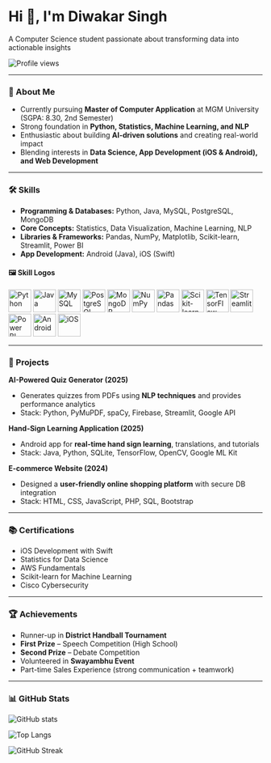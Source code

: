 # Hi 👋, I'm Diwakar Singh  
A Computer Science student passionate about transforming data into actionable insights  

![Profile views](https://komarev.com/ghpvc/?username=diwakar-codes&color=blue)

---

### 🎯 About Me
- Currently pursuing **Master of Computer Application** at MGM University (SGPA: 8.30, 2nd Semester)  
- Strong foundation in **Python, Statistics, Machine Learning, and NLP**  
- Enthusiastic about building **AI-driven solutions** and creating real-world impact  
- Blending interests in **Data Science, App Development (iOS & Android), and Web Development**  

---

### 🛠️ Skills
- **Programming & Databases:** Python, Java, MySQL, PostgreSQL, MongoDB  
- **Core Concepts:** Statistics, Data Visualization, Machine Learning, NLP  
- **Libraries & Frameworks:** Pandas, NumPy, Matplotlib, Scikit-learn, Streamlit, Power BI  
- **App Development:** Android (Java), iOS (Swift)  

#### 🖼️ Skill Logos
<p align="left">
  <!-- Programming -->
  <img src="https://cdn.jsdelivr.net/gh/devicons/devicon/icons/python/python-original.svg" alt="Python" width="45" height="45"/>
  <img src="https://cdn.jsdelivr.net/gh/devicons/devicon/icons/java/java-original.svg" alt="Java" width="45" height="45"/>
  <img src="https://cdn.jsdelivr.net/gh/devicons/devicon/icons/mysql/mysql-original.svg" alt="MySQL" width="45" height="45"/>
  <img src="https://cdn.jsdelivr.net/gh/devicons/devicon/icons/postgresql/postgresql-original.svg" alt="PostgreSQL" width="45" height="45"/>
  <img src="https://cdn.jsdelivr.net/gh/devicons/devicon/icons/mongodb/mongodb-original.svg" alt="MongoDB" width="45" height="45"/>

  <!-- Data Science & ML -->
  <img src="https://cdn.jsdelivr.net/gh/devicons/devicon/icons/numpy/numpy-original.svg" alt="NumPy" width="45" height="45"/>
  <img src="https://cdn.jsdelivr.net/gh/devicons/devicon/icons/pandas/pandas-original.svg" alt="Pandas" width="45" height="45"/>
  <img src="https://upload.wikimedia.org/wikipedia/commons/0/05/Scikit_learn_logo_small.svg" alt="Scikit-learn" width="45" height="45"/>
  <img src="https://cdn.jsdelivr.net/gh/devicons/devicon/icons/tensorflow/tensorflow-original.svg" alt="TensorFlow" width="45" height="45"/>
  <img src="https://streamlit.io/images/brand/streamlit-mark-color.svg" alt="Streamlit" width="45" height="45"/>
  <img src="https://cdn.worldvectorlogo.com/logos/power-bi.svg" alt="Power BI" width="45" height="45"/>

  <!-- App Development -->
  <img src="https://cdn.jsdelivr.net/gh/devicons/devicon/icons/android/android-original.svg" alt="Android" width="45" height="45"/>
  <img src="https://cdn.jsdelivr.net/gh/devicons/devicon/icons/apple/apple-original.svg" alt="iOS" width="45" height="45"/>
</p>

---

### 🚀 Projects
**AI-Powered Quiz Generator (2025)**  
- Generates quizzes from PDFs using **NLP techniques** and provides performance analytics  
- Stack: Python, PyMuPDF, spaCy, Firebase, Streamlit, Google API  

**Hand-Sign Learning Application (2025)**  
- Android app for **real-time hand sign learning**, translations, and tutorials  
- Stack: Java, Python, SQLite, TensorFlow, OpenCV, Google ML Kit  

**E-commerce Website (2024)**  
- Designed a **user-friendly online shopping platform** with secure DB integration  
- Stack: HTML, CSS, JavaScript, PHP, SQL, Bootstrap  

---

### 📚 Certifications
- iOS Development with Swift  
- Statistics for Data Science  
- AWS Fundamentals  
- Scikit-learn for Machine Learning  
- Cisco Cybersecurity  

---

### 🏆 Achievements
- Runner-up in **District Handball Tournament**  
- **First Prize** – Speech Competition (High School)  
- **Second Prize** – Debate Competition  
- Volunteered in **Swayambhu Event**  
- Part-time Sales Experience (strong communication + teamwork)  

---

### 📊 GitHub Stats
![GitHub stats](https://github-readme-stats.vercel.app/api?username=diwakar-codes&show_icons=true&theme=dark)  

![Top Langs](https://github-readme-stats.vercel.app/api/top-langs/?username=diwakar-codes&layout=compact&theme=dark)  

![GitHub Streak](https://github-readme-streak-stats.herokuapp.com/?user=diwakar-codes&theme=dark)  
